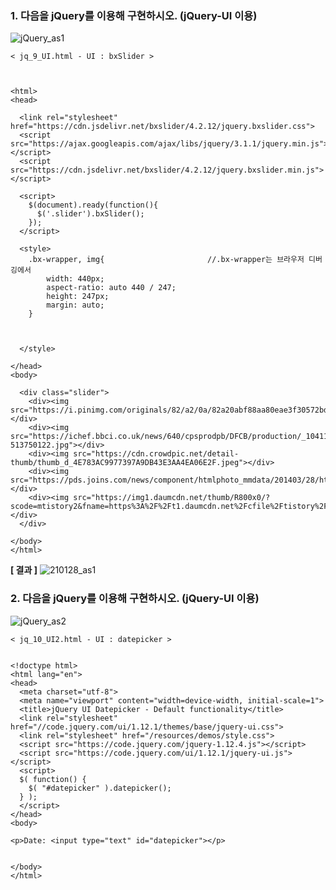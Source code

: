 ### 1. 다음을 jQuery를 이용해 구현하시오. (jQuery-UI 이용)

![jQuery_as1](https://user-images.githubusercontent.com/75013108/106101135-cd1efb80-6180-11eb-83e8-f98bd4dbfb0d.PNG)

```
< jq_9_UI.html - UI : bxSlider >



<html>
<head>

  <link rel="stylesheet" href="https://cdn.jsdelivr.net/bxslider/4.2.12/jquery.bxslider.css">
  <script src="https://ajax.googleapis.com/ajax/libs/jquery/3.1.1/jquery.min.js"></script>
  <script src="https://cdn.jsdelivr.net/bxslider/4.2.12/jquery.bxslider.min.js"></script>

  <script>
    $(document).ready(function(){
      $('.slider').bxSlider();
    });
  </script>
  
  <style>
  	.bx-wrapper, img{						//.bx-wrapper는 브라우저 디버깅에서 
	  	width: 440px;						
	    aspect-ratio: auto 440 / 247;
	    height: 247px;
	    margin: auto;
  	}
  	

  		
  </style>

</head>
<body>

  <div class="slider">
    <div><img src="https://i.pinimg.com/originals/82/a2/0a/82a20abf88aa80eae3f30572bdc2bff1.jpg"></div>
    <div><img src="https://ichef.bbci.co.uk/news/640/cpsprodpb/DFCB/production/_104119275_gettyimages-513750122.jpg"></div>
    <div><img src="https://cdn.crowdpic.net/detail-thumb/thumb_d_4E783AC9977397A9DB43E3AA4EA06E2F.jpeg"></div>
    <div><img src="https://pds.joins.com/news/component/htmlphoto_mmdata/201403/28/htm_2014032804056a010a011.jpg"></div>
    <div><img src="https://img1.daumcdn.net/thumb/R800x0/?scode=mtistory2&fname=https%3A%2F%2Ft1.daumcdn.net%2Fcfile%2Ftistory%2F990822335A03045709"></div>
  </div>

</body>
</html>
```
**[ 결과 ]**
![210128_as1](https://user-images.githubusercontent.com/75013108/106124494-7aecd300-619e-11eb-94f8-2ad2240ee7bf.PNG)



### 2. 다음을 jQuery를 이용해 구현하시오. (jQuery-UI 이용)

![jQuery_as2](https://user-images.githubusercontent.com/75013108/106101138-cee8bf00-6180-11eb-93b1-cbd204026ff9.PNG)

```
< jq_10_UI2.html - UI : datepicker >


<!doctype html>
<html lang="en">
<head>
  <meta charset="utf-8">
  <meta name="viewport" content="width=device-width, initial-scale=1">
  <title>jQuery UI Datepicker - Default functionality</title>
  <link rel="stylesheet" href="//code.jquery.com/ui/1.12.1/themes/base/jquery-ui.css">
  <link rel="stylesheet" href="/resources/demos/style.css">
  <script src="https://code.jquery.com/jquery-1.12.4.js"></script>
  <script src="https://code.jquery.com/ui/1.12.1/jquery-ui.js"></script>
  <script>
  $( function() {
    $( "#datepicker" ).datepicker();
  } );
  </script>
</head>
<body>
 
<p>Date: <input type="text" id="datepicker"></p>
 
 
</body>
</html>
```

